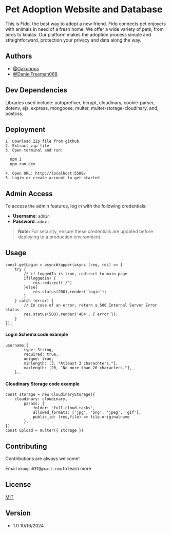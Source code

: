 
# Pet Adoption Website and Database

This is Fido, the best way to adopt a new friend. Fido connects pet enjoyers with animals in need of a fresh home. We offer a wide variety of pets, from birds to koalas. Our platform makes the adoption process simple and straightforward, protection your privacy and data along the way. 



## Authors

- [@Oakuopus](https://github.com/oakuopus)
- [@DanielFreeman068](https://github.com/DanielFreeman068)



## Dev Dependencies

Libraries used include:
autoprefixer,
bcrypt,
cloudinary,
cookie-parser,
dotenv,
ejs,
express,
mongoose,
multer,
multer-storage-cloudinary,
and, postcss.

## Deployment

    1. Download Zip file from github
    2. Extract zip file
    3. Open terminal and run:
```bash
  npm i
  npm run dev
```
    4. Open URL: http://localhost:5500/ 
    5. Login or create account to get started

## Admin Access

To access the admin features, log in with the following credentials:

- **Username**: `admin`
- **Password**: `admin`

> **Note:** For security, ensure these credentials are updated before deploying to a production environment.

## Usage


```
const getLogin = asyncWrapper(async (req, res) => {
    try {
        // if loggedIn is true, redirect to main page
        if(loggedIn) {
            res.redirect('/')
        }else{
            res.status(200).render('login');
        }
    } catch (error) {
        // In case of an error, return a 500 Internal Server Error status
        res.status(500).render('404', { error });
    }
});
```
#### Login Schema code example    
```
username:{
        type: String,
        required: true,
        unique: true,
        minlength: [3, "Atleast 3 charachters."],
        maxlength: [20, "No more than 20 characters."],
    },
```
#### Cloudinary Storage code example
```
const storage = new CloudinaryStorage({
    cloudinary: cloudinary,
        params: {
            folder: 'full-cloud-tasks',
            allowed_formats: ['jpg', 'png', 'jpeg', 'gif'],
            public_id: (req,file) => file.originalname
        },
})
const upload = multer({ storage })
```


## Contributing

Contributions are always welcome!

Email `okuopu637@gmail.com` to learn more

## License

[MIT](https://choosealicense.com/licenses/mit/)

## Version
 - 1.0 
10/16/2024
